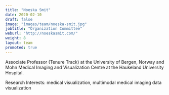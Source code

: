 ```yaml
---
title: "Noeska Smit"
date: 2020-02-10
draft: false
image: "images/team/noeska-smit.jpg"
jobtitle: "Organization Committee"
weburl: "http://noeskasmit.com/"
weight: 8
layout: team
promoted: true
---
```


Associate Professor (Tenure Track) at the University of Bergen, Norway and Mohn Medical Imaging and Visualization Centre at the Haukeland University Hospital.


Research Interests: medical visualization, multimodal medical imaging data visualization
